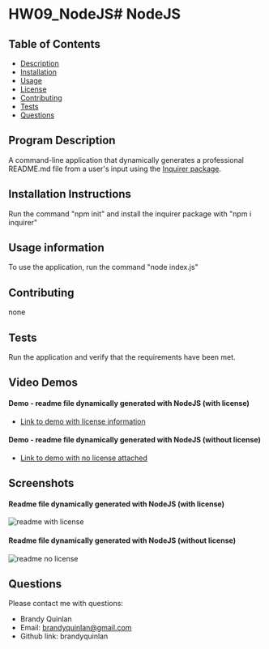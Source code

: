 # HW09_NodeJS# NodeJS

## Table of Contents

- [Description](#description)
- [Installation](#installation)
- [Usage](#usage)
- [License](#license)
- [Contributing](#contributing)
- [Tests](#test)
- [Questions](#questions)

## Program Description

A command-line application that dynamically generates a professional README.md file from a user's input using the [Inquirer package](https://www.npmjs.com/package/inquirer).

## Installation Instructions

Run the command "npm init" and install the inquirer package with "npm i inquirer"

## Usage information

To use the application, run the command "node index.js"

## Contributing

none

## Tests

Run the application and verify that the requirements have been met.


## Video Demos

#### Demo - readme file dynamically generated with NodeJS (with license)
* [Link to demo with license information](https://drive.google.com/file/d/1vQolYE2aiQwWX5Y5Wy76iGehR8mdd1O-/view?usp=sharing)

#### Demo - readme file dynamically generated with NodeJS (without license)
* [Link to demo with no license attached](https://drive.google.com/file/d/1KzgqQY8_sWGzA6Tv6lKAhoo8U_3hYcAQ/view?usp=sharing)


## Screenshots

#### Readme file dynamically generated with NodeJS (with license)
![readme with license](img/readme_with_license.png)

#### Readme file dynamically generated with NodeJS (without license)
![readme no license](img/readme_no_license.png)

## Questions

Please contact me with questions:

- Brandy Quinlan
- Email: brandyquinlan@gmail.com
- Github link: brandyquinlan
